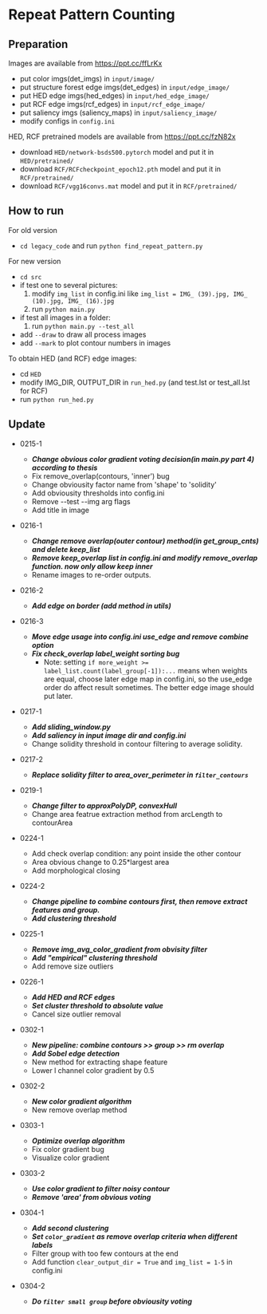 # Repeat Pattern Counting


## Preparation
Images are available from https://ppt.cc/ffLrKx
* put color imgs(det_imgs) in `input/image/`
* put structure forest edge imgs(det_edges) in `input/edge_image/`
* put HED edge imgs(hed_edges) in `input/hed_edge_image/`
* put RCF edge imgs(rcf_edges) in `input/rcf_edge_image/`
* put saliency imgs (saliency_maps) in `input/saliency_image/`
* modify configs in `config.ini`

HED, RCF pretrained models are available from https://ppt.cc/fzN82x
* download `HED/network-bsds500.pytorch` model and put it in `HED/pretrained/`
* download `RCF/RCFcheckpoint_epoch12.pth` model and put it in `RCF/pretrained/`
* download `RCF/vgg16convs.mat` model and put it in `RCF/pretrained/`


## How to run
For old version
* `cd legacy_code` and run `python find_repeat_pattern.py`

For new version
* `cd src`
* if test one to several pictures:
    1. modify `img_list` in config.ini like `img_list = IMG_ (39).jpg, IMG_ (10).jpg, IMG_ (16).jpg`
    2. run `python main.py`
* if test all images in a folder:
    1. run `python main.py --test_all`
* add `--draw` to draw all process images
* add `--mark` to plot contour numbers in images

To obtain HED (and RCF) edge images:
* cd `HED`
* modify IMG_DIR, OUTPUT_DIR in `run_hed.py` (and test.lst or test_all.lst for RCF)
* run `python run_hed.py`


## Update
* 0215-1
  * ***Change obvious color gradient voting decision(in main.py part 4) according to thesis***
  * Fix remove_overlap(contours, 'inner') bug
  * Change obviousity factor name from 'shape' to 'solidity'
  * Add obviousity thresholds into config.ini
  * Remove --test --img arg flags
  * Add title in image

* 0216-1
  * ***Change remove overlap(outer contour) method(in get_group_cnts) and delete keep_list***
  * ***Remove keep_overlap list in config.ini and modify remove_overlap function. now only allow keep inner***
  * Rename images to re-order outputs.

* 0216-2
  * ***Add edge on border (add method in utils)***

* 0216-3
  * ***Move edge usage into config.ini use_edge and remove combine option***
  * ***Fix check_overlap label_weight sorting bug***
    * Note: setting `if more_weight >= label_list.count(label_group[-1]):...` means when weights are equal, choose later edge map in config.ini, so the use_edge order do affect result sometimes. The better edge image should put later.

* 0217-1
  * ***Add sliding_window.py***
  * ***Add saliency in input image dir and config.ini***
  * Change solidity threshold in contour filtering to average solidity.

* 0217-2
  * ***Replace solidity filter to area_over_perimeter in `filter_contours`***

* 0219-1
  * ***Change filter to approxPolyDP, convexHull***
  * Change area featrue extraction method from arcLength to contourArea

* 0224-1
  * Add check overlap condition: any point inside the other contour
  * Area obvious change to 0.25*largest area
  * Add morphological closing

* 0224-2
  * ***Change pipeline to combine contours first, then remove extract features and group.***
  * ***Add clustering threshold***

* 0225-1
  * ***Remove img_avg_color_gradient from obvisity filter***
  * ***Add "empirical" clustering threshold***
  * Add remove size outliers

* 0226-1
  * ***Add HED and RCF edges***
  * ***Set cluster threshold to absolute value***
  * Cancel size outlier removal

* 0302-1
  * ***New pipeline: combine contours >> group >> rm overlap***
  * ***Add Sobel edge detection***
  * New method for extracting shape feature
  * Lower l channel color gradient by 0.5

* 0302-2
  * ***New color gradient algorithm***
  * New remove overlap method

* 0303-1
  * ***Optimize overlap algorithm***
  * Fix color gradient bug
  * Visualize color gradient

* 0303-2
  * ***Use color gradient to filter noisy contour***
  * ***Remove 'area' from obvious voting***

* 0304-1
  * ***Add second clustering***
  * ***Set `color_gradient` as remove overlap criteria when different labels***
  * Filter group with too few contours at the end
  * Add function `clear_output_dir = True` and `img_list = 1-5` in config.ini

* 0304-2
  * ***Do `filter small group` before obviousity voting***